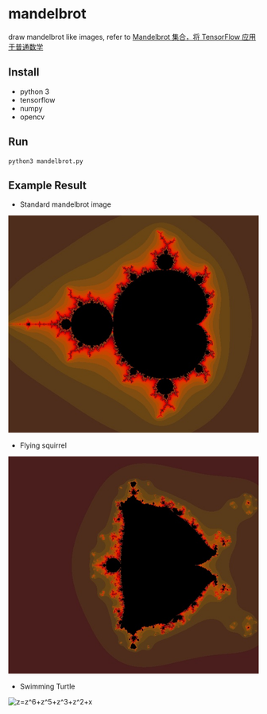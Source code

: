 # mandelbrot

draw mandelbrot like images, refer to [Mandelbrot 集合，将 TensorFlow 应用于普通数学](http://t.cn/EUtXxaU)

## Install

- python 3
- tensorflow
- numpy
- opencv

## Run

```
python3 mandelbrot.py
```

## Example Result

- Standard mandelbrot image

![z=z^2+x](pic/mandelbrot_1-0-1-0-0-0-0-0_100.jpg)

- Flying squirrel

![z=z^6+z^2+x](pic/mandelbrot_1-0-1-0-0-0-1-0_100.jpg)

- Swimming Turtle

![z=z^6+z^5+z^3+z^2+x](mandelbrot_1-0-1-1-0-1-1-0_100.jpg)